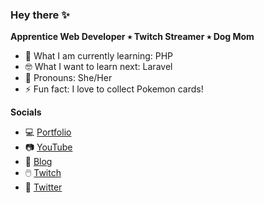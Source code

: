 ### Hey there ✨

**Apprentice Web Developer ٭ Twitch Streamer ٭ Dog Mom**

- 🌱 What I am currently learning: PHP
- 🤓 What I want to learn next: Laravel
- 👩 Pronouns: She/Her
- ⚡ Fun fact: I love to collect Pokemon cards!

**Socials**
- 💻 [Portfolio](https://melodym.dev/)
- 📷 [YouTube](https://www.youtube.com/channel/UCaTuCcZzP7ZaBLzYLoxRDZg)
- 📰 [Blog](https://blog.melodym.dev/)
- 🖱️ [Twitch](https://www.twitch.tv/melodydev)
- 📱 [Twitter](https://twitter.com/melodymdev)




